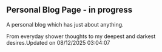 ## Personal Blog Page - in progress

A personal blog which has just about anything. 

From everyday shower thoughts to my deepest and darkest desires.U p d a t e d   o n   0 8 / 1 2 / 2 0 2 5   0 3 : 0 4 : 0 7  
 